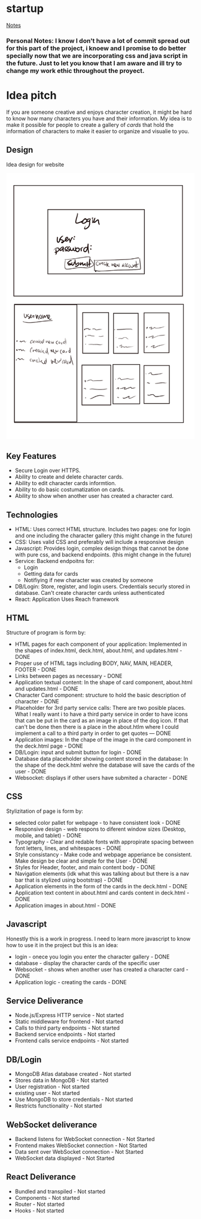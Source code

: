 # startup

[Notes](notes.md)

### Personal Notes: I know I don't have a lot of commit spread out for this part of the project, i knoew and I promise to do better specially now that we are incorporating css and java script in the future. Just to let you know that I am aware and ill try to change my work ethic throughout the proyect. 

# Idea pitch

If you are someone creative and enjoys character creation, it might be hard to know how many characters you have and their information. My idea is to make it possible for people to create a gallery of *cards* that hold the information of characters to make it easier to organize and visualie to  you. 

## Design

Idea design for website

![Picture displaying possible design of website](design-picture.jpg)

## Key Features

- Secure Login over HTTPS.
- Ability to create and delete character cards.
- Ability to edit character cards informtion.
- Ability to do basic costumatization on cards.
- Ability to show when another user has created a character card.


## Technologies

- HTML: Uses correct HTML structure. Includes two pages: one for login and one including the character gallery (this might change in the future)
- CSS: Uses valid CSS and preferably will include a responsive design
- Javascript: Provides login, complex design things that cannot be done with pure css, and backend endpoints. (this might change in the future)
- Service: Backend endpoitns for: 
    * Login
    * Getting data for cards
    * Notifiying if new character was created by someone
- DB/Login: Store, register, and login users. Credentials securly stored in database. Can't create character cards unless authenticated
- React: Application Uses Reach framework

## HTML

Structure of program is form by:

- HTML pages for each component of your application: Implemented in the shapes of index.html, deck.html, about.html, and updates.html - DONE
- Proper use of HTML tags including BODY, NAV, MAIN, HEADER, FOOTER - DONE
- Links between pages as necessary - DONE
- Application textual content: In the shape of card component, about.html and updates.html - DONE
- Character Card component: structure to hold the basic description of character - DONE
- Placeholder for 3rd party service calls: There are two posible places. What I really want i to have a third party service in order to have icons that can be put in the card as an image in place of the dog icon. If that can't be done then there is a place in the about.htlm where I could implement a call to a third party in order to get quotes — DONE
- Application images: In the chape of the image in the card component in the deck.html page - DONE
- DB/Login: input and submit button for login - DONE 
-  Database data placeholder showing content stored in the database: In the shape of the deck.html wehre the database will save the cards of the user - DONE 
- Websocket: displays if other users have submited a character - DONE

## CSS

Stylizitation of page is form by:

- selected color pallet for webpage - to have consistent look - DONE
- Responsive design - web respons to diferent window sizes (Desktop, mobile, and tablet) - DONE 
- Typography - Clear and redable fonts with appropirate spacing between font letters, lines, and whitespaces - DONE 
- Style consistancy - Make code and webpage apperiance be consistent. Make design be clear and simple for the User - DONE
- Styles for Header, footer, and main content body - DONE 
- Navigation elements (idk what this was talking about but there is a nav bar that is stylized using bootstrap) - DONE 
- Application elements in the form of the cards in the deck.html - DONE 
- Application text content in about.html and cards content in deck.html - DONE 
- Application images in about.html - DONE 


## Javascript

Honestly this is a work in progress. I need to learn more javascript to know how to use it in the project but this is an idea:

- login - onece you login you enter the character gallery - DONE
- database - display the character cards of the specific user 
- Websocket - shows when another user has created a character card - DONE
- Application logic - creating the cards - DONE 

## Service Deliverance

- Node.js/Express HTTP service - Not started
- Static middleware for frontend - Not started
- Calls to third party endpoints - Not started
- Backend service endpoints - Not started
- Frontend calls service endpoints - Not started

## DB/Login

- MongoDB Atlas database created - Not started
- Stores data in MongoDB - Not started
- User registration - Not started
- existing user - Not started
- Use MongoDB to store credentials - Not started
- Restricts functionality - Not started

## WebSocket deliverance

- Backend listens for WebSocket connection -  Not Started
- Frontend makes WebSocket connection - Not Started
- Data sent over WebSocket connection -  Not Started
- WebSocket data displayed - Not Started

## React Deliverance 

- Bundled and transpiled -  Not started
- Components -  Not started
- Router - Not started
- Hooks -  Not started